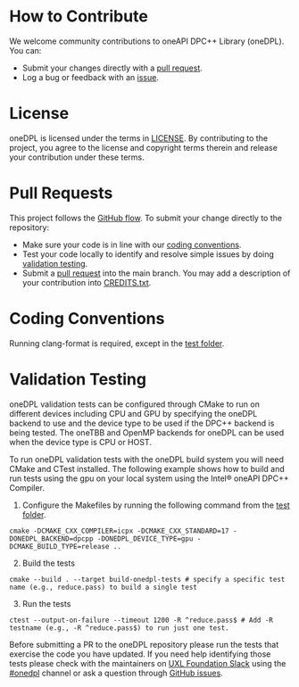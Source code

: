 # How to Contribute

We welcome community contributions to oneAPI DPC++ Library (oneDPL). You can:

- Submit your changes directly with a [pull request](https://github.com/oneapi-src/oneDPL/pulls).
- Log a bug or feedback with an [issue](https://github.com/oneapi-src/oneDPL/issues).

# License

oneDPL is licensed under the terms in [LICENSE](https://github.com/oneapi-src/oneDPL/blob/release_oneDPL/licensing/LICENSE.txt).
By contributing to the project, you agree to the license and copyright terms therein and
release your contribution under these terms.

# Pull Requests

This project follows the
[GitHub flow](https://guides.github.com/introduction/flow/index.html). To submit
your change directly to the repository:

- Make sure your code is in line with our
  [coding conventions](#coding-conventions).
- Test your code locally to identify and resolve simple issues by doing
  [validation testing](#validation-testing).
- Submit a
  [pull request](https://docs.github.com/en/free-pro-team@latest/github/collaborating-with-issues-and-pull-requests/creating-a-pull-request) into the
  main branch. You may add a description of your contribution into [CREDITS.txt](https://github.com/oneapi-src/oneDPL/blob/main/CREDITS.txt).

# Coding Conventions

Running clang-format is required, except in the [test folder](https://github.com/oneapi-src/oneDPL/tree/main/test).

# Validation Testing

oneDPL validation tests can be configured through CMake to run on different devices including CPU and GPU by specifying the oneDPL backend to use and
the device type to be used if the DPC++ backend is being tested. The oneTBB and OpenMP backends for oneDPL can be used when the device type is CPU or HOST.

To run oneDPL validation tests with the oneDPL build system you will need CMake and CTest installed. The following example shows how to build and run tests
using the gpu on your local system using the Intel® oneAPI DPC++ Compiler.

1. Configure the Makefiles by running the following command from the [test folder](https://github.com/oneapi-src/oneDPL/tree/main/test).
```
cmake -DCMAKE_CXX_COMPILER=icpx -DCMAKE_CXX_STANDARD=17 -DONEDPL_BACKEND=dpcpp -DONEDPL_DEVICE_TYPE=gpu -DCMAKE_BUILD_TYPE=release ..
```

2. Build the tests
```
cmake --build . --target build-onedpl-tests # specify a specific test name (e.g., reduce.pass) to build a single test
```

3. Run the tests
```
ctest --output-on-failure --timeout 1200 -R ^reduce.pass$ # Add -R testname (e.g., -R ^reduce.pass$) to run just one test.
```

Before submitting a PR to the oneDPL repository please run the tests that exercise the code you have updated. If you need help identifying those tests please
check with the maintainers on [UXL Foundation Slack](https://slack-invite.uxlfoundation.org/) using the [#onedpl](https://uxlfoundation.slack.com/channels/onedpl) channel
or ask a question through [GitHub issues](https://github.com/oneapi-src/oneDPL/issues).
